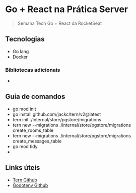 # Go + React na Prática Server

> Semana Tech Go + React da RocketSeat

## Tecnologias

- Go lang
- Docker

### Bibliotecas adicionais

-

## Guia de comandos

- go mod init
- go install github.com/jackc/tern/v2@latest
- tern init ./internal/store/pgstore/migrations
- tern new --migrations ./internal/store/pgstore/migrations create_rooms_table
- tern new --migrations ./internal/store/pgstore/migrations create_messages_table
- go mod tidy
-

## Links úteis

- [Tern Github](https://github.com/jackc/tern)
- [Godotenv Github](https://github.com/joho/godotenv)
